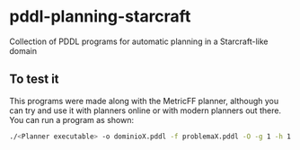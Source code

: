 # pddl-planning-starcraft
Collection of PDDL programs for automatic planning in a Starcraft-like domain
## To test it
This programs were made along with the MetricFF planner, although you can try and use it with planners online or with modern planners out there.
You can run a program as shown:
```bash
./<Planner executable> -o dominioX.pddl -f problemaX.pddl -O -g 1 -h 1
```
